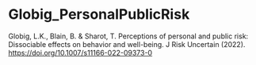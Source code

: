 # Globig_PersonalPublicRisk

Globig, L.K., Blain, B. & Sharot, T. Perceptions of personal and public risk: Dissociable effects on behavior and well-being. J Risk Uncertain (2022). https://doi.org/10.1007/s11166-022-09373-0
